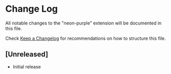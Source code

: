 # Change Log

All notable changes to the "neon-purple" extension will be documented in this file.

Check [Keep a Changelog](http://keepachangelog.com/) for recommendations on how to structure this file.

## [Unreleased]

- Initial release
